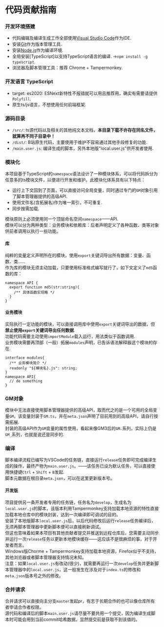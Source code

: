 # 代码贡献指南
### 开发环境搭建
- 代码编辑及编译生成工作全部使用[Visual Studio Code](https://code.visualstudio.com/)作为IDE.
- 安装[Git](https://git-scm.com/)作为版本管理工具.
- 安装[Node.js](https://nodejs.org/en/)作为编译环境.
- 全局安装[TypeScript]以支持TypeScript语言的编译. →`npm install -g typescript`.
- 浏览器及脚本管理工具：推荐 Chrome + Tampermonkey.

### 开发语言 TypeScript
- target: es2020: ESNext新特性不报错就可以用且推荐用，确实有需要请提供`Polyfill`.
- 原生ts/js语言，不想使用任何前端框架.

### 源码目录
- `/src/`: ts源代码以及相关的其他纯文本文档，**本目录下载不许存在同名文件，就算再不同子目录中！**
- `/dist/`: B站原生代码，主要使用于维护不容易通过其他手段修复的功能.
- `/main.user.js`: 编译生成的脚本，另外本地版"local.user.js"供开发者使用.

### 模块化
本项目基于TypeScript的`namespace`语法设计了一种模块体系，可以将代码拆分为任意多的ts模块文件，以便进行开发和维护。此模块化体系具有以下特点：
- 运行上下文回到了页面，可以直接访问全局变量，同时通过专门的`GM`对象引用了脚本管理器提供的高级API.
- 使用文件名(含拓展名)作为唯一索引，不可重复.
- 同步按需加载.

模块原则上必须使用同一个顶层命名空间`namespace`——API.  
模块可以分为两种类型：业务模块和依赖库：后者声明定义了各种函数、类等对象供前者调用以执行一些功能。
#### 库
纯粹的变量定义声明所在的模块，使用`export`关键词导出所有数据：变量、函数、类……  
作为库的模块无须主动加载，只要使用标准格式编写就行了，如下文定义了`md5`函数的库：
```
namespace API {
  export function md5(str:string){
    /** 具体函数实现略 */
  }
}
```
#### 业务模块
实际执行一定功能的模块，可以直接调用库中使用`export`关键词导出的数据，但**禁止使用`export`关键词导出任何数据**.  
功能代码需要主动使用`importModule`载入运行，用法类似于函数调用.    
业务模块需要再顶部（一般）拓展`modules`声明，已告诉语法解释器这个模块的存在.
```
interface modules{
  /** 业务模块简介 */
  readonly "${模块名}.js": string;
}
namespace API{
  // do something
}
```

### GM对象
模块中无法直接使用脚本管理器提供的高级API，取而代之的是一个可用的全局变量`GM`，该变量封装于`GM.ts`，并在`meta.json`声明了目前用到的高级API，请自行按需拓展.  
封装的高级API作为`GM`变量的属性使用，看起来像GM3后的`GM.`系列，实际上仍是`GM_`系列，也就是说还是同步的.

### 编译
脚本编译流程已编写为VSCode的任务链，直接运行`release`任务即可完成编译生成的操作，最终产物为`main.user.js`。——该任务已设为默认任务，可以直接使用快捷键`Ctrl` + `Shift` + `B`发起.  
脚本元数据在根目录`meta.json`，可以在这里更新版本号。  

#### 开发版
项目提供另一条开发者专用的任务链，任务名为`develop`，生成名为`local.user.js`的脚本，该版本利用Tampermonkey支持加载本地资源的特性直接加载本地仓库中的模块封装，达到一次编译即可调试的目的。  
安装了本地版脚本`local.user.js`后，以后代码修改后运行`release`任务编译后，无须再脚本管理器中更新脚本便可以直接刷新调试。  
但这也意味着如果本项目有其他贡献者提交并推送到远程仓库后，您需要主动同步并运行一次`release`任务以更新本地模块缓存——这应该不是很麻烦的事，对于开发者而言。  
Windows版Chorme + Tampermonkey支持加载本地资源，Firefox似乎不支持，其他浏览器或者脚本管理器支持情况未知。  
注意：如果`local.user.js`有改动(很少)，就需要再运行一次`develop`任务并更新脚本管理器中的`local.user.js`，这一般发生在涉及对于`index.ts`的修改和`meta.json`版本号之外的修改。

### 合并请求
合并请求可以直接向主分支`master`发起pr，有志于长期合作的也可以像仓库所有者申请合作者权限。  
源代码和编译后的脚本`main.user.js`请尽量不要共用一个提交，因为编译生成脚本时可能会用到当前commit哈希数据，显然提交前是获取不到该值的。
